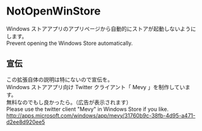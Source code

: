 NotOpenWinStore
===============

Windows ストアアプリのアプリページから自動的にストアが起動しないようにします。  
Prevent opening the Windows Store automatically.

宣伝
----

この拡張自体の説明は特にないので宣伝を。  
Windows ストアアプリ向け Twitter クライアント「 Mevy 」を制作しています。  
無料なのでもし良かったら。（広告が表示されます）  
Please use the twitter client "Mevy" in Windows Store if you like.  
<http://apps.microsoft.com/windows/app/mevy/31760b9c-38fb-4d95-a471-d2ee8d920ee5>

